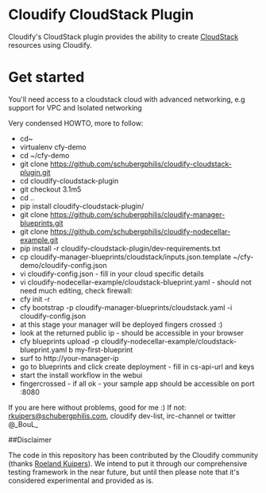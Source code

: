 Cloudify CloudStack Plugin
==========================

Cloudify's CloudStack plugin provides the ability to create [CloudStack](http://cloudstack.apache.org/) resources using Cloudify.

# Get started

You'll need access to a cloudstack cloud with advanced networking, e.g support for VPC and Isolated networking

Very condensed HOWTO, more to follow:

* cd~
* virtualenv cfy-demo
* cd ~/cfy-demo
* git clone https://github.com/schubergphilis/cloudify-cloudstack-plugin.git
* cd cloudify-cloudstack-plugin
* git checkout 3.1m5
* cd ..
* pip install cloudify-cloudstack-plugin/
* git clone https://github.com/schubergphilis/cloudify-manager-blueprints.git
* git clone https://github.com/schubergphilis/cloudify-nodecellar-example.git
* pip install -r cloudify-cloudstack-plugin/dev-requirements.txt
* cp cloudify-manager-blueprints/cloudstack/inputs.json.template ~/cfy-demo/cloudify-config.json
* vi cloudify-config.json - fill in your cloud specific details
* vi cloudify-nodecellar-example/cloudstack-blueprint.yaml - should not need much editing, check firewall:
* cfy init -r
* cfy bootstrap -p cloudify-manager-blueprints/cloudstack.yaml -i cloudify-config.json
* at this stage your manager will be deployed fingers crossed :)
* look at the returned public ip - should be accessible in your browser
* cfy blueprints upload -p cloudify-nodecellar-example/cloudstack-blueprint.yaml b my-first-blueprint
* surf to http://your-manager-ip
* go to blueprints and click create deployment - fill in cs-api-url and keys
* start the install workflow in the webui
* fingercrossed - if all ok - your sample app should be accessible on port :8080


If you are here without problems, good for me :)
If not: rkuipers@schubergphilis.com, cloudify dev-list, irc-channel or twitter @\_BouL\_


##Disclaimer

The code in this repository has been contributed by the Cloudify community (thanks [Roeland Kuipers](https://github.com/boul)). We intend to put it through our comprehensive testing framework in the near future, but until then please note that it's considered experimental and provided as is.
